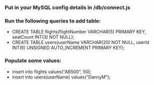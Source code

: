 ### Put in your MySQL config details in /db/connect.js

### Run the following queries to add table:
- CREATE TABLE flights(flightNumber VARCHAR(5) PRIMARY KEY, seatCount INT(3) NOT NULL);
- CREATE TABLE users(userName VARCHAR(20) NOT NULL, userId INT(6) UNSIGNED AUTO_INCREMENT PRIMARY KEY);

### Populate some values:
- insert into flights values("AB500", 50);
- insert into users(userName) values("DannyM");
